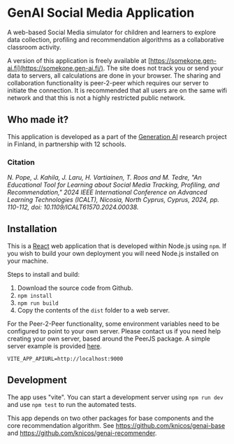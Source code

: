 # GenAI Social Media Application

A web-based Social Media simulator for children and learners to explore data collection, profiling and recommendation algorithms as a collaborative classroom activity.

A version of this application is freely available at [https://somekone.gen-ai.fi](https://somekone.gen-ai.fi/). The site does not track you or send your data to servers, all calculations are done in your browser. The sharing and collaboration functionality is peer-2-peer which requires our server to initiate the connection. It is recommended that all users are on the same wifi network and that this is not a highly restricted public network.

## Who made it?

This application is developed as a part of the [Generation AI](https://www.generation-ai-stn.fi) research project in Finland, in partnership with 12 schools.

### Citation

_N. Pope, J. Kahila, J. Laru, H. Vartiainen, T. Roos and M. Tedre, "An Educational Tool for Learning about Social Media Tracking, Profiling, and Recommendation," 2024 IEEE International Conference on Advanced Learning Technologies (ICALT), Nicosia, North Cyprus, Cyprus, 2024, pp. 110-112, doi: 10.1109/ICALT61570.2024.00038._

## Installation

This is a [React](https://react.dev/) web application that is developed within Node.js using `npm`. If you wish to build your own deployment you will need Node.js installed on your machine.

Steps to install and build:

1. Download the source code from Github.
2. `npm install`
3. `npm run build`
4. Copy the contents of the `dist` folder to a web server.

For the Peer-2-Peer functionality, some environment variables need to be configured to point to your own server. Please contact us if you need help creating your own server, based around the PeerJS package. A simple server example is provided [here](https://github.com/knicos/genai-server).

```
VITE_APP_APIURL=http://localhost:9000
```

## Development

The app uses "vite". You can start a development server using `npm run dev` and use `npm test` to run the automated tests.

This app depends on two other packages for base components and the core recommendation algorithm. See https://github.com/knicos/genai-base and https://github.com/knicos/genai-recommender.
